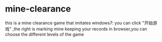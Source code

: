 # mine-clearance
this is a mine clearance game that imitates windows7: 
you can click "开始游戏" ,the right is marking mine
keeping your records in browser,you can choose the different levels of the game
